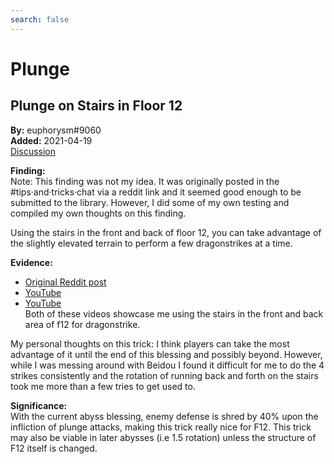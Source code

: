 ```yaml
---
search: false
---
```


# Plunge

## Plunge on Stairs in Floor 12

**By:** euphorysm\#9060  
**Added:** 2021-04-19  
[Discussion](https://tickettool.xyz/direct?url=https://cdn.discordapp.com/attachments/832952764317171712/834316884245479464/transcript-floor-12-stairs-plunge-spam.html)

**Finding:**  
Note: This finding was not my idea. It was originally posted in the \#tips·and·tricks·chat via a reddit link and it seemed good enough to be submitted to the library. However, I did some of my own testing and compiled my own thoughts on this finding.

Using the stairs in the front and back of floor 12, you can take advantage of the slightly elevated terrain to perform a few dragonstrikes at a time.

**Evidence:**  
* [Original Reddit post](https://www.reddit.com/r/Genshin_Impact/comments/mso0m6/just_a_little_heads_up_there_are_stairs_in_spiral/)  
* [YouTube](https://youtu.be/DsHp1q6H96s)  
* [YouTube](https://youtu.be/m55wLdGJ-Ew)  
Both of these videos showcase me using the stairs in the front and back area of f12 for dragonstrike.

My personal thoughts on this trick: I think players can take the most advantage of it until the end of this blessing and possibly beyond. However, while I was messing around with Beidou I found it difficult for me to do the 4 strikes consistently and the rotation of running back and forth on the stairs took me more than a few tries to get used to.

**Significance:**  
With the current abyss blessing, enemy defense is shred by 40% upon the infliction of plunge attacks, making this trick really nice for F12. This trick may also be viable in later abysses \(i.e 1.5 rotation\) unless the structure of F12 itself is changed.

